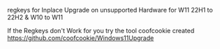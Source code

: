 regkeys for Inplace Upgrade on unsupported Hardware for W11 22H1 to 22H2 & W10 to W11

If the Regkeys don't Work for you try the tool coofcookie created 
https://github.com/coofcookie/Windows11Upgrade

